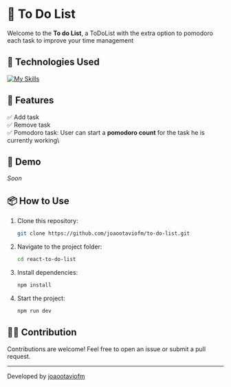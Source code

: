 # 🔐 To Do List

Welcome to the **To do List**, a ToDoList with the extra option to pomodoro each task to improve your time management

## 🚀 Technologies Used

[![My Skills](https://skillicons.dev/icons?i=js,react,css)](https://skillicons.dev)

## 🎯 Features

✅ Add task\
✅ Remove task\
✅ Pomodoro task: User can start a **pomodoro count** for the task he is currently working\

## 📸 Demo
*Soon*

## 📦 How to Use

1. Clone this repository:
   ```sh
   git clone https://github.com/joaootaviofm/to-do-list.git
   ```
2. Navigate to the project folder:
   ```sh
   cd react-to-do-list
   ```
3. Install dependencies:
   ```sh
   npm install
   ```
4. Start the project:
   ```sh
   npm run dev
   ```

## 👨‍💻 Contribution

Contributions are welcome! Feel free to open an issue or submit a pull request.

---

Developed by [joaootaviofm](https://github.com/joaootaviofm)
